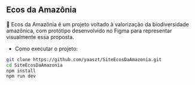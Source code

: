 ## Ecos da Amazônia
🌱 Ecos da Amazônia é um projeto voltado à valorização da biodiversidade amazônica, com protótipo desenvolvido no Figma para representar visualmente essa proposta.

- Como executar o projeto:
```bash
git clone https://github.com/yaaszt/SiteEcosDaAmazonia.git
cd SiteEcosDaAmazonia
npm install
npm run dev
```

